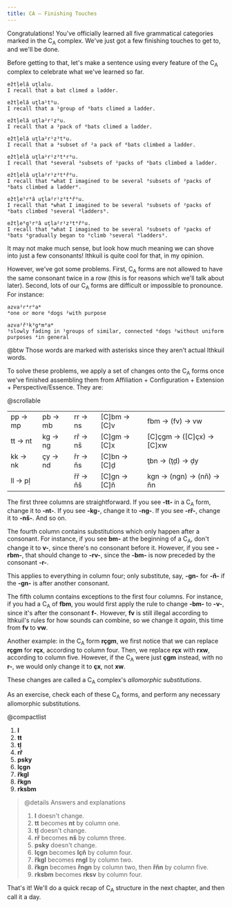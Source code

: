 ```yaml
---
title: CA — Finishing Touches
---
```


Congratulations! You've officially learned all five grammatical categories
marked in the C<sub>A</sub> complex. We've just got a few finishing touches to
get to, and we'll be done.

Before getting to that, let's make a sentence using every feature of the
C<sub>A</sub> complex to celebrate what we've learned so far.

```cx table
ežtļelâ uţlalu.
I recall that a bat climed a ladder.

ežtļelâ uţla¹t⁰u.
I recall that a ¹group of ⁰bats climed a ladder.

ežtļelâ uţla²r¹z⁰u.
I recall that a ²pack of ⁰bats climed a ladder.

ežtļelâ uţla²r¹z³t⁰u.
I recall that a ³subset of ²a pack of ⁰bats climbed a ladder.

ežtļelâ uţla²r¹z³t⁴r⁰u.
I recall that ⁴several ³subsets of ²packs of ⁰bats climbed a ladder.

ežtļelâ uţla²r¹z³t⁴ř⁰u.
I recall that ⁴what I imagined to be several ³subsets of ²packs of ⁰bats climbed a ladder⁰.

ežtļe⁵r⁰â uţla²r¹z³t⁴ř⁰u.
I recall that ⁴what I imagined to be several ³subsets of ²packs of ⁰bats climbed ⁵several ⁰ladders⁰.

ežtļe⁶g⁵r⁰â uţla²r¹z³t⁴ř⁰u.
I recall that ⁴what I imagined to be several ³subsets of ²packs of ⁰bats ⁶gradually began to ⁰climb ⁵several ⁰ladders⁰.
```

It may not make much sense, but look how much meaning we can shove into just a
few consonants! Ithkuil is quite cool for that, in my opinion.

However, we've got some problems. First, C<sub>A</sub> forms are not allowed to
have the same consonant twice in a row (this is for reasons which we'll talk
about later). Second, lots of our C<sub>A</sub> forms are difficult or
impossible to pronounce. For instance:

```cx table
azva²r⁴r⁰a*
⁴one or more ⁰dogs ²with purpose

azva²ř¹k³g⁴m⁰a*
³slowly fading in ¹groups of similar, connected ⁰dogs ²without uniform purposes ⁴in general
```

@btw Those words are marked with asterisks since they aren't actual Ithkuil
words.

To solve these problems, we apply a set of changes onto the C<sub>A</sub> forms
once we've finished assembling them from Affiliation + Configuration +
Extension + Perspective/Essence. They are:

@scrollable

<table>
  <tbody>
    <tr>
      <td>pp → mp</td>
      <td>pb → mb</td>
      <td>rr → ns</td>
      <td>[C]bm → [C]v</td>
      <td>fbm → (fv) → vw</td>
    </tr>
    <tr>
      <td>tt → nt</td>
      <td>kg → ng</td>
      <td>rř → nš</td>
      <td>[C]gm → [C]x</td>
      <td>[C]çgm → ([C]çx) → [C]xw</td>
    </tr>
    <tr>
      <td>kk → nk</td>
      <td>çy → nd</td>
      <td>řr → ňs</td>
      <td>[C]bn → [C]ḑ</td>
      <td>ţbn → (ţḑ) → ḑy</td>
    </tr>
    <tr>
      <td>ll → pļ</td>
      <td></td>
      <td>řř → ňš</td>
      <td>[C]gn → [C]ň</td>
      <td>kgn → (ngn) → (nň) → ňn</td>
    </tr>
  </tbody>
</table>

The first three columns are straightforward. If you see **-tt-** in a
C<sub>A</sub> form, change it to **-nt-**. If you see **-kg-**, change it to
**-ng-**. If you see **-rř-**, change it to **-nš-**. And so on.

The fourth column contains substitutions which only happen after a consonant.
For instance, if you see **bm-** at the beginning of a C<sub>A</sub>, don't
change it to **v-**, since there's no consonant before it. However, if you see
**-rbm-**, that should change to **-rv-**, since the **-bm-** is now preceded by
the consonant **-r-**.

This applies to everything in column four; only substitute, say, **-gn-** for
**-ň-** if the **-gn-** is after another consonant.

The fifth column contains exceptions to the first four columns. For instance, if
you had a C<sub>A</sub> of **fbm**, you would first apply the rule to change
**-bm-** to **-v-**, since it's after the consonant **f-**. However, **fv** is
still illegal according to Ithkuil's rules for how sounds can combine, so we
change it _again_, this time from **fv** to **vw**.

Another example: in the C<sub>A</sub> form **rçgm**, we first notice that we can
replace **rçgm** for **rçx**, according to column four. Then, we replace **rçx**
with **rxw**, according to column five. However, if the C<sub>A</sub> were just
**çgm** instead, with no **r-**, we would only change it to **çx**, not **xw**.

These changes are called a C<sub>A</sub> complex's _allomorphic substitutions_.

As an exercise, check each of these C<sub>A</sub> forms, and perform any
necessary allomorphic substitutions.

@compactlist

1. **l**
2. **tt**
3. **tļ**
4. **rř**
5. **psky**
6. **lçgn**
7. **řkgl**
8. **řkgn**
9. **rksbm**

> @details Answers and explanations
>
> 1. **l** doesn't change.
> 2. **tt** becomes **nt** by column one.
> 3. **tļ** doesn't change.
> 4. **rř** becomes **nš** by column three.
> 5. **psky** doesn't change.
> 6. **lçgn** becomes **lçň** by column four.
> 7. **řkgl** becomes **rngl** by column two.
> 8. **řkgn** becomes **řngn** by column two, then **řňn** by column five.
> 9. **rksbm** becomes **rksv** by column four.

That's it! We'll do a quick recap of C<sub>A</sub> structure in the next
chapter, and then call it a day.
